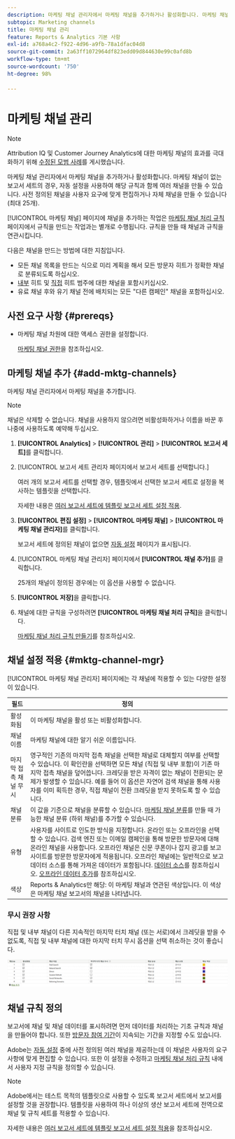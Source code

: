 ```yaml
---
description: 마케팅 채널 관리자에서 마케팅 채널을 추가하거나 활성화합니다. 마케팅 채널이 없는 보고서 세트의 경우, 자동 설정을 사용하여 해당 규칙과 함께 여러 채널을 만들 수 있습니다. 사전 정의된 채널을 사용자 요구에 맞게 편집하거나 자체 채널을 만들 수 있습니다(최대 25개).
subtopic: Marketing channels
title: 마케팅 채널 관리
feature: Reports & Analytics 기본 사항
exl-id: a768a4c2-f922-4d96-a9fb-78a1dfac04d8
source-git-commit: 2a63ff1072964df823edd09d844630e99c0afd8b
workflow-type: tm+mt
source-wordcount: '750'
ht-degree: 98%

---
```


# 마케팅 채널 관리

>[!NOTE]
>
>Attribution IQ 및 Customer Journey Analytics에 대한 마케팅 채널의 효과를 극대화하기 위해 [수정된 모범 사례](/help/components/c-marketing-channels/mchannel-best-practices.md)를 게시했습니다.

마케팅 채널 관리자에서 마케팅 채널을 추가하거나 활성화합니다. 마케팅 채널이 없는 보고서 세트의 경우, 자동 설정을 사용하여 해당 규칙과 함께 여러 채널을 만들 수 있습니다. 사전 정의된 채널을 사용자 요구에 맞게 편집하거나 자체 채널을 만들 수 있습니다(최대 25개).

[!UICONTROL 마케팅 채널] 페이지에 채널을 추가하는 작업은 [마케팅 채널 처리 규칙](/help/components/c-marketing-channels/c-rules.md) 페이지에서 규칙을 만드는 작업과는 별개로 수행됩니다. 규칙을 만들 때 채널과 규칙을 연관시킵니다.

다음은 채널을 만드는 방법에 대한 지침입니다.

* 모든 채널 목록을 만드는 식으로 미리 계획을 해서 모든 방문자 히트가 정확한 채널로 분류되도록 하십시오.
* [내부](/help/components/c-marketing-channels/c-rules.md) 히트 및 [직접](/help/components/c-marketing-channels/c-rules.md) 히트 범주에 대한 채널을 포함시키십시오.
* 유료 채널 후와 유기 채널 전에 배치되는 모든 &quot;다른 캠페인&quot; 채널을 포함하십시오.


## 사전 요구 사항 {#prereqs}

* 마케팅 채널 차원에 대한 액세스 권한을 설정합니다.

   [마케팅 채널 권한](/help/components/c-marketing-channels/c-channel-report-access.md)을 참조하십시오.

## 마케팅 채널 추가 {#add-mktg-channels}

마케팅 채널 관리자에서 마케팅 채널을 추가합니다.

>[!NOTE]
>
>채널은 삭제할 수 없습니다. 채널을 사용하지 않으려면 비활성화하거나 이름을 바꾼 후 나중에 사용하도록 예약해 두십시오.

1. **[!UICONTROL Analytics]** > **[!UICONTROL 관리]** > **[!UICONTROL 보고서 세트]**&#x200B;를 클릭합니다.
1. [!UICONTROL 보고서 세트 관리자 페이지에서 보고서 세트를 선택합니다.]

   여러 개의 보고서 세트를 선택할 경우, 템플릿에서 선택한 보고서 세트로 설정을 복사하는 템플릿을 선택합니다.

   자세한 내용은 [여러 보고서 세트에 템플릿 보고서 세트 설정 적용](/help/components/c-marketing-channels/c-getting-started-mchannel.md).

1. **[!UICONTROL 편집 설정]** > **[!UICONTROL 마케팅 채널]** > **[!UICONTROL 마케팅 채널 관리자]**&#x200B;를 클릭합니다.

   보고서 세트에 정의된 채널이 없으면 [자동 설정](/help/components/c-marketing-channels/c-getting-started-mchannel.md) 페이지가 표시됩니다.

1. [!UICONTROL 마케팅 채널 관리자] 페이지에서 **[!UICONTROL 채널 추가]**&#x200B;를 클릭합니다.

   25개의 채널이 정의된 경우에는 이 옵션을 사용할 수 없습니다.

1. **[!UICONTROL 저장]**&#x200B;을 클릭합니다.
1. 채널에 대한 규칙을 구성하려면 **[!UICONTROL 마케팅 채널 처리 규칙]**&#x200B;을 클릭합니다.

   [마케팅 채널 처리 규칙 만들기](/help/components/c-marketing-channels/c-rules.md)를 참조하십시오.

## 채널 설정 적용 {#mktg-channel-mgr}

[!UICONTROL 마케팅 채널 관리자] 페이지에는 각 채널에 적용할 수 있는 다양한 설정이 있습니다.

| 필드 | 정의 |
|--- |--- |
| 활성화됨 | 이 마케팅 채널을 활성 또는 비활성화합니다. |
| 채널 이름 | 마케팅 채널에 대한 알기 쉬운 이름입니다. |
| 마지막 접촉 채널 무시 | 영구적인 기존의 마지막 접촉 채널을 선택한 채널로 대체할지 여부를 선택할 수 있습니다. 이 확인란을 선택하면 모든 채널 (직접 및 내부 포함)이 기존 마지막 접촉 채널을 덮어씁니다. 크레딧을 받은 자격이 없는 채널이 전환되는 문제가 발생할 수 있습니다. 예를 들어 이 옵션은 자연어 검색 채널을 통해 사용자를 이미 획득한 경우, 직접 채널이 전환 크레딧을 받지 못하도록 할 수 있습니다. |
| 채널 분류 | 이 값을 기준으로 채널을 분류할 수 있습니다. [마케팅 채널 분류](/help/components/c-marketing-channels/classifictions-mchannel.md)를 만들 때 가능한 채널 분류 (하위 채널)를 추가할 수 있습니다. |
| 유형 | 사용자를 사이트로 인도한 방식을 지정합니다. 온라인 또는 오프라인을 선택할 수 있습니다. 검색 엔진 또는 이메일 캠페인을 통해 방문한 방문자에 대해 온라인 채널을 사용합니다. 오프라인 채널은 신문 쿠폰이나 잡지 광고를 보고 사이트를 방문한 방문자에게 적용됩니다. 오프라인 채널에는 일반적으로 보고 데이터 소스를 통해 가져온 데이터가 포함됩니다. [데이터 소스](https://experienceleague.adobe.com/docs/analytics/import/data-sources/datasrc-home.html?lang=ko-KR)를 참조하십시오. [오프라인 데이터 추가](/help/components/c-marketing-channels/c-getting-started-mchannel.md)를 참조하십시오. |
| 색상 | Reports &amp; Analytics만 해당: 이 마케팅 채널과 연관된 색상입니다. 이 색상은 마케팅 채널 보고서의 채널을 나타냅니다. |

### 무시 권장 사항

직접 및 내부 채널이 다른 지속적인 마지막 터치 채널 (또는 서로)에서 크레딧을 받을 수 없도록, 직접 및 내부 채널에 대한 마지막 터치 무시 옵션을 선택 취소하는 것이 좋습니다.

![](assets/int-channel2.png)

## 채널 규칙 정의

보고서에 채널 및 채널 데이터를 표시하려면 먼저 데이터를 처리하는 기초 규칙과 채널을 만들어야 합니다. 또한 [방문자 참여 기간](/help/components/c-marketing-channels/visitor-engagement.md)이 지속되는 기간을 지정할 수도 있습니다.

Adobe는 [자동 설정](/help/components/c-marketing-channels/c-getting-started-mchannel.md) 중에 사전 정의된 여러 채널을 제공하는데 이 채널은 사용자의 요구 사항에 맞게 편집할 수 있습니다. 또한 이 설정을 수정하고 [마케팅 채널 처리 규칙](/help/components/c-marketing-channels/c-rules.md) 내에서 사용자 지정 규칙을 정의할 수 있습니다.

>[!NOTE]
>
>Adobe에서는 테스트 목적의 템플릿으로 사용할 수 있도록 보고서 세트에서 보고서를 설정할 것을 권장합니다. 템플릿을 사용하여 하나 이상의 생산 보고서 세트에 전역으로 채널 및 규칙 세트를 적용할 수 있습니다.
>
>자세한 내용은 [여러 보고서 세트에 템플릿 보고서 세트 설정 적용](/help/components/c-marketing-channels/c-getting-started-mchannel.md)을 참조하십시오.
